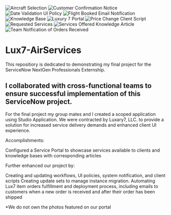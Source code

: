 ![Aircraft Selection](https://user-images.githubusercontent.com/75024812/225509268-11ac767a-32c4-4bea-877c-840cd849f037.png)
![Customer Confirmation Notice](https://user-images.githubusercontent.com/75024812/225509270-b0182547-61ef-4ca6-863f-16b5b51c13b9.png)
![Date Validation UI Policy](https://user-images.githubusercontent.com/75024812/225509272-4ee74d10-f8d9-41a3-bf2c-c9131fedef24.png)
![Flight Booked Email Notification](https://user-images.githubusercontent.com/75024812/225509274-fb73619e-6564-4b3e-90b0-073eb22e89e8.png)
![Knowledge Base](https://user-images.githubusercontent.com/75024812/225509275-2a261df2-1a5f-48c2-a3ad-7f0a936fd47d.png)
![Luxury 7 Portal](https://user-images.githubusercontent.com/75024812/225509281-fe0f08b7-f046-4a5d-a96a-54fbcb40f0c4.png)
![Price Change Client Script](https://user-images.githubusercontent.com/75024812/225509284-556e390d-c74c-414e-8ba1-dd51f82e80c6.png)
![Requested Services](https://user-images.githubusercontent.com/75024812/225509287-9f0fc517-8a5b-4f07-b4c6-6409110f9ff3.png)
![Services Offered Knowledge Article](https://user-images.githubusercontent.com/75024812/225509289-861f6af1-0eb9-49e6-9a93-cff89a29e71d.png)
![Team Notfication of Orders Received](https://user-images.githubusercontent.com/75024812/225509292-8b4fcdfb-a7d6-4675-9664-9b86ed7545ec.png)

# Lux7-AirServices

This repositiory is dedicated to demonstrating my final project for the ServiceNow NextGen Professionals Externship.

I collaborated with cross-functional teams to ensure successful implementation of this ServiceNow project.
--------------------------------------------------------------------------------------------------------------------------------------------------

For the final project my group mates and I created a scoped application using Studio Application.
We were contracted by Luxary7, LLC. to provide a solution for increased service delivery demands and enhanced client UI experience. 

Accomplishments:

Configured a Service Portal to showcase services available to clients and knowledge bases with corresponding articles

Further enhanced our project by:

Creating and updating workflows, UI policies, system notification, and client scripts
Creating update sets to manage instance migration.
Automating Lux7 item orders fulfillment and deployment process, including emails to customers when a new order is received and after their order has been shipped

*We do not own the photos featured on our portal
